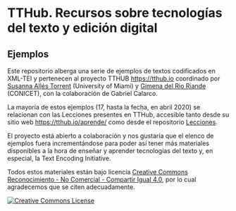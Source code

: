 # TTHub. Recursos sobre tecnologías del texto y edición digital

## Ejemplos

Este repositorio alberga una serie de ejemplos de textos codificados en XML-TEI y pertenecen al proyecto TTHUB <https://tthub.io> coordinado por [Susanna Allés Torrent](http://susannalles.com) (University of Miami) y [Gimena del Rio Riande](https://www.aacademica.org/gimena.delrio.riande) (CONICET), con la colaboración de Gabriel Calarco.

La mayoría de estos ejemplos (17, hasta la fecha, en abril 2020) se relacionan con las Lecciones presentes en TTHub, accesible tanto desde su sitio web <https://tthub.io/aprende/> como desde el repositorio [Lecciones](https://github.com/tthub-repo/lecciones).

El proyecto está abierto a colaboración y nos gustaría que el elenco de ejemplos fuera incrementándose para poder así tener más materiales disponibles a la hora de enseñar y aprender tecnologías del texto y, en especial, la Text Encoding Initiative.

Todos estos materiales están bajo licencia <a rel="license" href="http://creativecommons.org/licenses/by-nc-sa/4.0/">Creative Commons  Reconocimiento - No Comercial - Compartir Igual 4.0</a>, por lo cual agradecemos que se citen adecuadamente.

<a rel="license" href="http://creativecommons.org/licenses/by-nc-sa/4.0/"><img alt="Creative Commons License" style="border-width:0" src="https://i.creativecommons.org/l/by-nc-sa/4.0/88x31.png" /></a>
